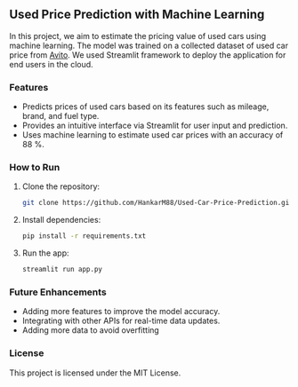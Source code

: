 
## Used Price Prediction with Machine Learning

In this project, we aim to estimate the pricing value of used cars using machine learning. The model was trained on a collected dataset of used car price from [Avito](https://www.avito.ma/). We used Streamlit framework to deploy the application for end users in the cloud. 

### Features
- Predicts prices of used cars based on its features such as mileage, brand, and fuel type.
- Provides an intuitive interface via Streamlit for user input and prediction.
- Uses machine learning  to estimate used car prices with an accuracy of 88 %.

### How to Run
1. Clone the repository:
   ```bash
   git clone https://github.com/HankarM88/Used-Car-Price-Prediction.git
   ```
2. Install dependencies:
   ```bash
   pip install -r requirements.txt
   ```
3. Run the app:
   ```bash
   streamlit run app.py
   ```

### Future Enhancements
- Adding more features to improve the model accuracy.
- Integrating with other APIs for real-time data updates.
- Adding more data to avoid overfitting

### License
This project is licensed under the MIT License.
